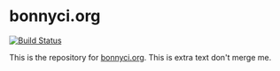 # bonnyci.org

[![Build Status](https://travis-ci.org/BonnyCI/bonnyci.org.svg?branch=master)](https://travis-ci.org/BonnyCI/bonnyci.org)

This is the repository for [bonnyci.org](http://bonnyci.org). This is extra text don't merge me.
